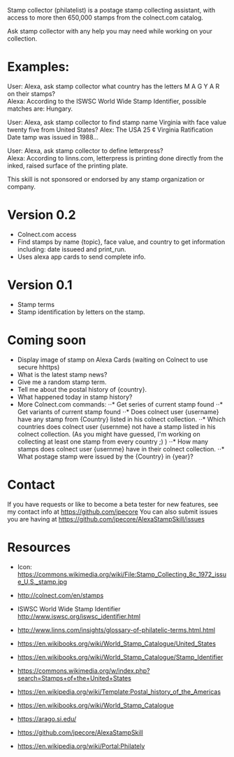 Stamp collector (philatelist) is a postage stamp collecting assistant, 
with access to more then 650,000 stamps from the colnect.com catalog.

Ask stamp collector with any help you may need while working on your collection.
# Examples:
 
User: Alexa, ask stamp collector what country has the letters  M A G Y A R  on their stamps?  
Alexa: According to the ISWSC World Wide Stamp Identifier, possible matches are:  Hungary. 

User: Alexa, ask stamp collector to find stamp name Virginia  with face value twenty five from United States?
Alex: The USA 25 ¢ Virginia Ratification Date  tamp was issued in 1988...

User:  Alexa, ask stamp collector to define letterpress?  
Alexa: According to linns.com, letterpress is  printing done directly from the inked, raised surface of the printing plate.

This skill is not sponsored or endorsed by any stamp organization or company.  

# Version 0.2
* Colnect.com access
 * Find stamps by name {topic}, face value, and country to get information including:
 date issueed and print_run.
  * Uses alexa app cards to send complete info.
# Version 0.1 
* Stamp terms
* Stamp identification by letters on the stamp.
 
# Coming soon  
* Display image of stamp on Alexa Cards (waiting on Colnect to use secure hhttps) 
* What is the latest stamp news?
* Give me a random stamp term.
* Tell me about the postal history of {country}.
* What happened today in stamp history?
* More Colnect.com commands:
⋅⋅* Get series of current stamp found
⋅⋅* Get variants of current stamp found
⋅⋅* Does colnect user {username} have any stamp from {Country} listed in his colnect collection. 
⋅⋅* Which countries does colnect user {usernme} not have a stamp listed in his colnect collection. (As you might have guessed, I'm working on collecting at least one stamp from every country ;) )
⋅⋅* How many stamps does colnect user {usernme} have in their colnect collection.
⋅⋅* What postage stamp were issued by the {Country} in {year}?


# Contact 
If you have requests or like to become a beta tester for new features, see my contact info at https://github.com/jpecore
You can also submit issues you are having at https://github.com/jpecore/AlexaStampSkill/issues

# Resources 
* Icon: https://commons.wikimedia.org/wiki/File:Stamp_Collecting_8c_1972_issue_U.S._stamp.jpg
* http://colnect.com/en/stamps 
* ISWSC World Wide Stamp Identifier  http://www.iswsc.org/iswsc_identifier.html
* http://www.linns.com/insights/glossary-of-philatelic-terms.html.html
* https://en.wikibooks.org/wiki/World_Stamp_Catalogue/United_States
* https://en.wikibooks.org/wiki/World_Stamp_Catalogue/Stamp_Identifier
* https://commons.wikimedia.org/w/index.php?search=Stamps+of+the+United+States
* https://en.wikipedia.org/wiki/Template:Postal_history_of_the_Americas
* https://en.wikibooks.org/wiki/World_Stamp_Catalogue

* https://arago.si.edu/
* https://github.com/jpecore/AlexaStampSkill
* https://en.wikipedia.org/wiki/Portal:Philately
